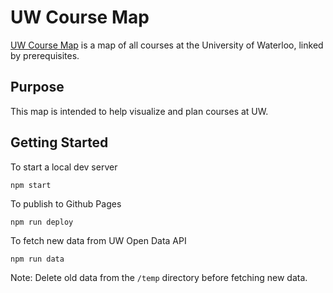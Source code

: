 # UW Course Map


[UW Course Map](https://jerryzhu99.github.io/uw-coursemap) is a map of all courses at the University of Waterloo, linked by prerequisites.

## Purpose

This map is intended to help visualize and plan courses at UW.

## Getting Started

To start a local dev server
```
npm start
```

To publish to Github Pages
```
npm run deploy
```

To fetch new data from UW Open Data API
```
npm run data
```

Note: Delete old data from the `/temp` directory before fetching new data.